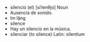 - silencio (el)	[siˈlenθjo]	Noun
- Ausencia de sonido.
- Im lặng
- silence
- Hay un silencio en la música.
- silenciar (to silence)	Latin: silentium